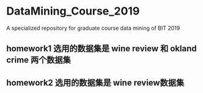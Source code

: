 # DataMining_Course_2019
A specialized repository for graduate course data mining of BIT 2019 

## homework1 选用的数据集是 **wine review** 和 **okland crime** 两个数据集

## homework2 选用的数据集是 **wine review**数据集
